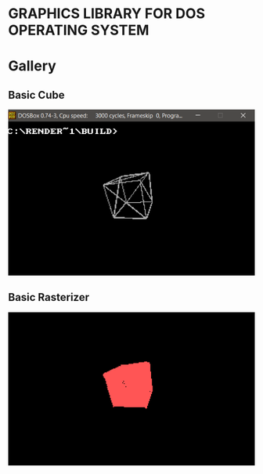 <b><h1>GRAPHICS LIBRARY FOR DOS OPERATING SYSTEM</center></h1></b>

# Gallery
## Basic Cube
![basic cube](https://github.com/yasinxdxd/graphics_for_dos/blob/master/RES/readme_image1.png)
## Basic Rasterizer
![basic cube](https://github.com/yasinxdxd/graphics_for_dos/blob/master/RES/rasterizer.png)
